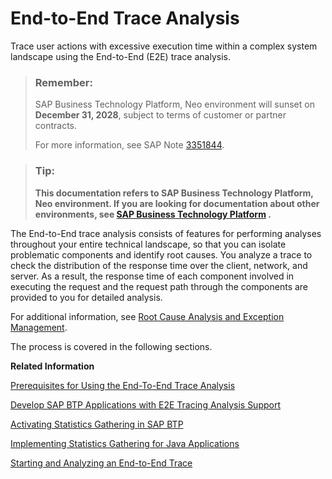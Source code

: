 <!-- loioa1e3101e108a4ca7a2a8c62654534ef8 -->

# End-to-End Trace Analysis

Trace user actions with excessive execution time within a complex system landscape using the End-to-End \(E2E\) trace analysis.

> ### Remember:  
> SAP Business Technology Platform, Neo environment will sunset on **December 31, 2028**, subject to terms of customer or partner contracts.
> 
> For more information, see SAP Note [3351844](https://me.sap.com/notes/3351844).

> ### Tip:  
> **This documentation refers to SAP Business Technology Platform, Neo environment. If you are looking for documentation about other environments, see [SAP Business Technology Platform](https://help.sap.com/docs/btp/sap-business-technology-platform/sap-business-technology-platform?version=Cloud) .**

The End-to-End trace analysis consists of features for performing analyses throughout your entire technical landscape, so that you can isolate problematic components and identify root causes. You analyze a trace to check the distribution of the response time over the client, network, and server. As a result, the response time of each component involved in executing the request and the request path through the components are provided to you for detailed analysis.

For additional information, see [Root Cause Analysis and Exception Management](https://help.sap.com/viewer/82f6dd44db4e4518aad4dfce00116fcf/7.2.06/en-US/82005e9c-8dd0-4cd4-8144-5c18af6c26e2.html).

The process is covered in the following sections.

**Related Information**  


[Prerequisites for Using the End-To-End Trace Analysis](prerequisites-for-using-the-end-to-end-trace-analysis-8eaaffc.md)

[Develop SAP BTP Applications with E2E Tracing Analysis Support](develop-sap-btp-applications-with-e2e-tracing-analysis-support-8566412.md)

[Activating Statistics Gathering in SAP BTP](activating-statistics-gathering-in-sap-btp-3f61c0f.md)

[Implementing Statistics Gathering for Java Applications](implementing-statistics-gathering-for-java-applications-05a0710.md)

[Starting and Analyzing an End-to-End Trace](starting-and-analyzing-an-end-to-end-trace-2ebf43b.md)

